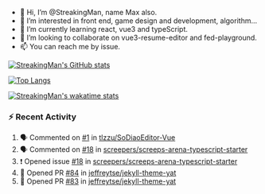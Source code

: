 - 👋 Hi, I’m @StreakingMan, name Max also.
- 👀 I’m interested in front end, game design and development, algorithm...
- 🌱 I’m currently learning react, vue3 and typeScript.
- 💞️ I’m looking to collaborate on vue3-resume-editor and fed-playground.
- 📫 You can reach me by issue.

<!---
StreakingMan/StreakingMan is a ✨ special ✨ repository because its `README.md` (this file) appears on your GitHub profile.
You can click the Preview link to take a look at your changes.
--->

[![StreakingMan's GitHub stats](https://github-readme-stats.vercel.app/api?username=StreakingMan)](https://github.com/anuraghazra/github-readme-stats)

[![Top Langs](https://github-readme-stats.vercel.app/api/top-langs/?username=StreakingMan&layout=compact)](https://github.com/anuraghazra/github-readme-stats)

[![StreakingMan's wakatime stats](https://github-readme-stats.vercel.app/api/wakatime?username=StreakingMan)](https://github.com/anuraghazra/github-readme-stats)

### :zap: Recent Activity

<!--START_SECTION:activity-->
1. 🗣 Commented on [#1](https://github.com/tlzzu/SoDiaoEditor-Vue/issues/1) in [tlzzu/SoDiaoEditor-Vue](https://github.com/tlzzu/SoDiaoEditor-Vue)
2. 🗣 Commented on [#18](https://github.com/screepers/screeps-arena-typescript-starter/issues/18) in [screepers/screeps-arena-typescript-starter](https://github.com/screepers/screeps-arena-typescript-starter)
3. ❗️ Opened issue [#18](https://github.com/screepers/screeps-arena-typescript-starter/issues/18) in [screepers/screeps-arena-typescript-starter](https://github.com/screepers/screeps-arena-typescript-starter)
4. 💪 Opened PR [#84](https://github.com/jeffreytse/jekyll-theme-yat/pull/84) in [jeffreytse/jekyll-theme-yat](https://github.com/jeffreytse/jekyll-theme-yat)
5. 💪 Opened PR [#83](https://github.com/jeffreytse/jekyll-theme-yat/pull/83) in [jeffreytse/jekyll-theme-yat](https://github.com/jeffreytse/jekyll-theme-yat)
<!--END_SECTION:activity-->
